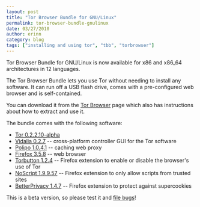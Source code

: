 ```yaml
---
layout: post
title: "Tor Browser Bundle for GNU/Linux"
permalink: tor-browser-bundle-gnulinux
date: 03/27/2010
author: erinn
category: blog
tags: ["installing and using tor", "tbb", "torbrowser"]
---
```


Tor Browser Bundle for GNU/Linux is now available for x86 and x86\_64 architectures in 12 languages.

The Tor Browser Bundle lets you use Tor without needing to install any software. It can run off a USB flash drive, comes with a pre-configured web browser and is self-contained.

You can download it from the [Tor Browser](http://www.torproject.org/torbrowser/) page which also has instructions about how to extract and use it.

The bundle comes with the following software:

- [Tor 0.2.2.10-alpha](https://www.torproject.org/)
- [Vidalia 0.2.7](https://www.torproject.org/vidalia/) -- cross-platform controller GUI for the Tor software
- [Polipo 1.0.4.1](https://www.pps.jussieu.fr/~jch/software/polipo/) -- caching web proxy
- [Firefox 3.5.8](http://www.mozilla.com/firefox/) -- web browser
- [Torbutton 1.2.4](https://www.torproject.org/torbutton/) -- Firefox extension to enable or disable the browser's use of Tor
- [NoScript 1.9.9.57](http://noscript.net/) -- Firefox extension to only allow scripts from trusted sites
- [BetterPrivacy 1.4.7](https://addons.mozilla.org/en-US/firefox/addon/6623) -- Firefox extension to protect against supercookies

This is a beta version, so please test it and [file bugs](https://bugs.torproject.org/)!

